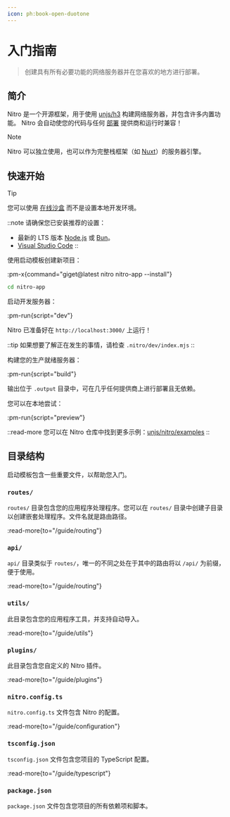 ```yaml
---
icon: ph:book-open-duotone
---
```


# 入门指南

> 创建具有所有必要功能的网络服务器并在您喜欢的地方进行部署。

## 简介

Nitro 是一个开源框架，用于使用 [unjs/h3](https://h3.unjs.io) 构建网络服务器，并包含许多内置功能。
Nitro 会自动使您的代码与任何 [部署](/deploy) 提供商和运行时兼容！

> [!NOTE]
> Nitro 可以独立使用，也可以作为完整栈框架（如 [Nuxt](https://nuxt.com)）的服务器引擎。


## 快速开始

> [!TIP]
> 您可以使用 [在线沙盒](https://stackblitz.com/github/unjs/nitro/tree/main/examples/hello-world) 而不是设置本地开发环境。

::note
请确保您已安装推荐的设置：

- 最新的 LTS 版本 [Node.js](https://nodejs.org/en) 或 [Bun](https://bun.sh/)。
- [Visual Studio Code](https://code.visualstudio.com/)
::

使用启动模板创建新项目：

:pm-x{command="giget@latest nitro nitro-app --install"}


```sh
cd nitro-app
```

启动开发服务器：

:pm-run{script="dev"}

Nitro 已准备好在 `http://localhost:3000/` 上运行！

::tip
如果想要了解正在发生的事情，请检查 `.nitro/dev/index.mjs`
::

构建您的生产就绪服务器：

:pm-run{script="build"}

输出位于 `.output` 目录中，可在几乎任何提供商上进行部署且无依赖。

您可以在本地尝试：

:pm-run{script="preview"}

::read-more
您可以在 Nitro 仓库中找到更多示例：[unjs/nitro/examples](https://github.com/unjs/nitro/tree/main/examples)
::

## 目录结构

启动模板包含一些重要文件，以帮助您入门。

### `routes/`

`routes/` 目录包含您的应用程序处理程序。您可以在 `routes/` 目录中创建子目录以创建嵌套处理程序。文件名就是路由路径。

:read-more{to="/guide/routing"}

### `api/`

`api/` 目录类似于 `routes/`，唯一的不同之处在于其中的路由将以 `/api/` 为前缀，便于使用。

:read-more{to="/guide/routing"}

### `utils/`

此目录包含您的应用程序工具，并支持自动导入。

:read-more{to="/guide/utils"}

### `plugins/`

此目录包含您自定义的 Nitro 插件。

:read-more{to="/guide/plugins"}

### `nitro.config.ts`

`nitro.config.ts` 文件包含 Nitro 的配置。

:read-more{to="/guide/configuration"}

### `tsconfig.json`

`tsconfig.json` 文件包含您项目的 TypeScript 配置。

:read-more{to="/guide/typescript"}

### `package.json`

`package.json` 文件包含您项目的所有依赖项和脚本。
